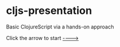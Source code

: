 # cljs-presentation
Basic ClojureScript via a hands-on approach

Click the arrow to start [---->](https://github.com/wallclockbuilder/cljs-presentation/blob/master/demo.cljs)
